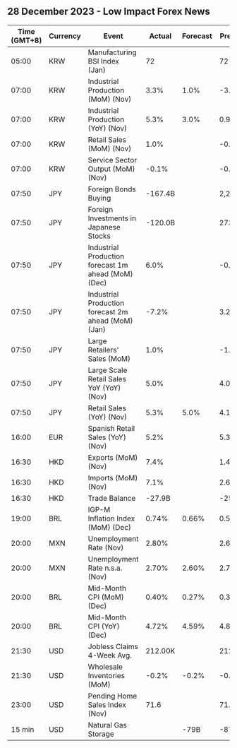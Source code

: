 ## 28 December 2023 - Low Impact Forex News

| Time (GMT+8) | Currency | Event | Actual | Forecast | Previous |
|------|----------|-------|--------|----------|----------|
| 05:00 | KRW | Manufacturing BSI Index (Jan) | 72 |  | 72 |
| 07:00 | KRW | Industrial Production (MoM) (Nov) | 3.3% | 1.0% | -3.5% |
| 07:00 | KRW | Industrial Production (YoY) (Nov) | 5.3% | 3.0% | 0.9% |
| 07:00 | KRW | Retail Sales (MoM) (Nov) | 1.0% |  | -0.8% |
| 07:00 | KRW | Service Sector Output (MoM) (Nov) | -0.1% |  | -0.9% |
| 07:50 | JPY | Foreign Bonds Buying | -167.4B |  | 2,286.3B |
| 07:50 | JPY | Foreign Investments in Japanese Stocks | -120.0B |  | 273.1B |
| 07:50 | JPY | Industrial Production forecast 1m ahead (MoM) (Dec) | 6.0% |  | -0.3% |
| 07:50 | JPY | Industrial Production forecast 2m ahead (MoM) (Jan) | -7.2% |  | 3.2% |
| 07:50 | JPY | Large Retailers' Sales (MoM) | 1.0% |  | -1.6% |
| 07:50 | JPY | Large Scale Retail Sales YoY (YoY) (Nov) | 5.0% |  | 4.0% |
| 07:50 | JPY | Retail Sales (YoY) (Nov) | 5.3% | 5.0% | 4.1% |
| 16:00 | EUR | Spanish Retail Sales (YoY) (Nov) | 5.2% |  | 5.3% |
| 16:30 | HKD | Exports (MoM) (Nov) | 7.4% |  | 1.4% |
| 16:30 | HKD | Imports (MoM) (Nov) | 7.1% |  | 2.6% |
| 16:30 | HKD | Trade Balance | -27.9B |  | -25.8B |
| 19:00 | BRL | IGP-M Inflation Index (MoM) (Dec) | 0.74% | 0.66% | 0.59% |
| 20:00 | MXN | Unemployment Rate (Nov) | 2.80% |  | 2.60% |
| 20:00 | MXN | Unemployment Rate n.s.a. (Nov) | 2.70% | 2.60% | 2.70% |
| 20:00 | BRL | Mid-Month CPI (MoM) (Dec) | 0.40% | 0.27% | 0.33% |
| 20:00 | BRL | Mid-Month CPI (YoY) (Dec) | 4.72% | 4.59% | 4.84% |
| 21:30 | USD | Jobless Claims 4-Week Avg. | 212.00K |  | 212.25K |
| 21:30 | USD | Wholesale Inventories (MoM) | -0.2% | -0.2% | -0.4% |
| 23:00 | USD | Pending Home Sales Index (Nov) | 71.6 |  | 71.6 |
| 15 min | USD | Natural Gas Storage |  | -79B | -87B |
